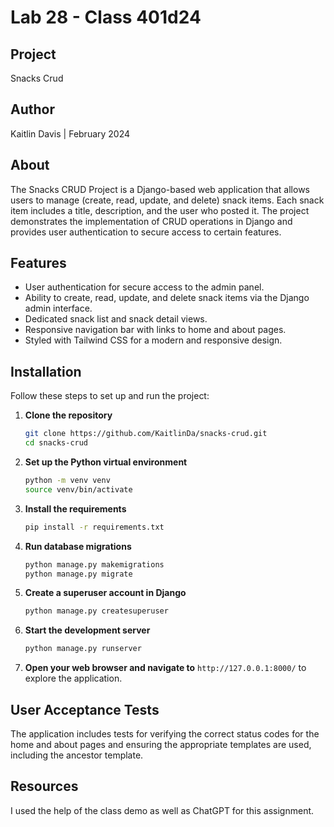 # Lab 28 - Class 401d24

## Project
Snacks Crud

## Author

Kaitlin Davis | February 2024

## About
The Snacks CRUD Project is a Django-based web application that allows users to manage (create, read, update, and delete) snack items. Each snack item includes a title, description, and the user who posted it. The project demonstrates the implementation of CRUD operations in Django and provides user authentication to secure access to certain features.

## Features
- User authentication for secure access to the admin panel.
- Ability to create, read, update, and delete snack items via the Django admin interface.
- Dedicated snack list and snack detail views.
- Responsive navigation bar with links to home and about pages.
- Styled with Tailwind CSS for a modern and responsive design.

## Installation

Follow these steps to set up and run the project:

1. **Clone the repository**

    ```sh
    git clone https://github.com/KaitlinDa/snacks-crud.git
    cd snacks-crud
    ```

2. **Set up the Python virtual environment**

    ```sh
    python -m venv venv
    source venv/bin/activate
    ```

3. **Install the requirements**

    ```sh
    pip install -r requirements.txt
    ```

4. **Run database migrations**

    ```sh
    python manage.py makemigrations
    python manage.py migrate
    ```

5. **Create a superuser account in Django**

    ```sh
    python manage.py createsuperuser
    ```

6. **Start the development server**

    ```sh
    python manage.py runserver
    ```

7. **Open your web browser and navigate to** `http://127.0.0.1:8000/` to explore the application.


## User Acceptance Tests
The application includes tests for verifying the correct status codes for the home and about pages and ensuring the appropriate templates are used, including the ancestor template.

## Resources
I used the help of the class demo as well as ChatGPT for this assignment. 

